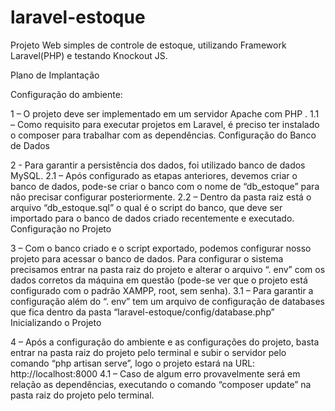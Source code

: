 # laravel-estoque
Projeto Web simples de controle de estoque, utilizando Framework Laravel(PHP) e testando Knockout JS.


Plano de Implantação	

Configuração do ambiente:

1 – O projeto deve ser implementado em um servidor Apache com PHP .
1.1 – Como requisito para executar projetos em Laravel, é preciso ter instalado o composer para trabalhar com as dependências.
Configuração do Banco de Dados

2 -  Para garantir a persistência dos dados, foi utilizado banco de dados MySQL.
2.1 – Após configurado as etapas anteriores, devemos criar o banco de dados, pode-se criar o banco com o nome de “db_estoque” para não precisar configurar posteriormente.
2.2 – Dentro da pasta raiz está o arquivo “db_estoque.sql” o qual é o script do banco, que deve ser importado para o banco de dados criado recentemente e executado.
Configuração no Projeto

3 – Com o banco criado e o script exportado, podemos configurar nosso projeto para acessar o banco de dados. Para configurar o sistema precisamos entrar na pasta raiz do projeto e alterar o arquivo “. env” com os dados corretos da máquina em questão (pode-se ver que o projeto está configurado com o padrão XAMPP, root, sem senha).
3.1 – Para garantir a configuração além do “. env” tem um arquivo de configuração de databases que fica dentro da pasta “laravel-estoque/config/database.php”
Inicializando o Projeto

 4 – Após a configuração do ambiente e as configurações do projeto, basta entrar na pasta raiz do projeto pelo terminal e subir o servidor pelo comando “php artisan serve”, logo o projeto estará na URL: http://localhost:8000
4.1 – Caso de algum erro provavelmente será em relação as dependências, executando o comando “composer update” na pasta raiz do projeto pelo terminal.